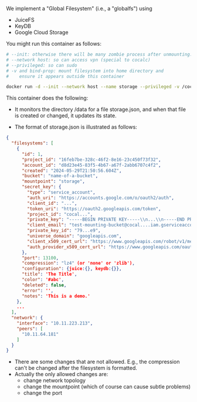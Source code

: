 We implement a "Global Filesystem" (i.e., a "globalfs") using

- JuiceFS
- KeyDB
- Google Cloud Storage

You might run this container as follows:

```sh
# --init: otherwise there will be many zombie process after unmounting.
# --network host: so can access vpn (special to cocalc)
# --privileged: so can sudo 
# -v and bind-prop: mount filesystem into home directory and 
#    ensure it appears outside this container
```

```sh
docker run -d --init --network host --name storage --privileged -v /cocalc/conf:/cocalc/conf --mount type=bind,source=/home/user,target=/home/user,bind-propagation=rshared sagemathinc/storage:1.1
```

This container does the following:

- It monitors the directory /data for a file storage.json, and when that file is created or changed, it updates its state.

- The format of storage.json is illustrated as follows:

```json
{
  "filesystems": [
    {
      "id": 1,
      "project_id": "16feb7be-328c-46f2-8e16-23c450f73f32",
      "account_id": "d8d23e45-83f5-4b67-a67f-2abb6707c4f2",
      "created": "2024-05-29T21:50:56.604Z",
      "bucket": "name-of-a-bucket",
      "mountpoint": "storage",
      "secret_key": {
        "type": "service_account",
        "auth_uri": "https://accounts.google.com/o/oauth2/auth",
        "client_id": "...",
        "token_uri": "https://oauth2.googleapis.com/token",
        "project_id": "cocal...",
        "private_key": "-----BEGIN PRIVATE KEY-----\\n...\\n-----END PRIVATE KEY-----\\n",
        "client_email": "test-mounting-bucket@cocal....iam.gserviceaccount.com",
        "private_key_id": "79...e9",
        "universe_domain": "googleapis.com",
        "client_x509_cert_url": "https://www.googleapis.com/robot/v1/metadata/x509/test-mounting-bucket%40cocalccomputeservers-398318.iam.gserviceaccount.com",
        "auth_provider_x509_cert_url": "https://www.googleapis.com/oauth2/v1/certs"
      },
      "port": 13100,
      "compression": "lz4" (or 'none' or 'zlib'),
      "configuration": {juice:{}, keydb:{}},
      "title": 'The Title',
      "color": '#abc',
      "deleted": false,
      "error": '',
      "notes": 'This is a demo.'
    },
    ...
  ],
  "network": {
    "interface": "10.11.223.213",
    "peers": [
      "10.11.64.181"
    ]
  }
}
```

- There are some changes that are not allowed.   E.g., the compression can't be changed after the filesystem is formatted.
- Actually the only allowed changes are:
  - change network topology
  - change the mountpoint \(which of course can cause subtle problems\)
  - change the port

